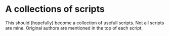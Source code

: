 # A collections of scripts

This should (hopefully) become a collection of usefull scripts.
Not all scripts are mine. Original authors are mentioned in the top of each script.
